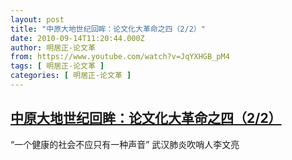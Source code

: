 ```yaml
---
layout: post
title: "中原大地世纪回眸：论文化大革命之四（2/2）"
date: 2010-09-14T11:20:44.000Z
author: 明居正-论文革
from: https://www.youtube.com/watch?v=JqYXHGB_pM4
tags: [ 明居正-论文革 ]
categories: [ 明居正-论文革 ]
---
```

<!--1284463244000-->
[中原大地世纪回眸：论文化大革命之四（2/2）](https://www.youtube.com/watch?v=JqYXHGB_pM4)
------

<div>
“一个健康的社会不应只有一种声音” 武汉肺炎吹哨人李文亮
</div>
